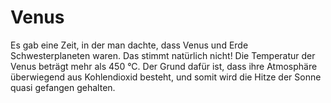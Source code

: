 # Venus

Es gab eine Zeit, in der man dachte, dass Venus und Erde Schwesterplaneten
waren. Das stimmt natürlich nicht! Die Temperatur der Venus beträgt mehr als 450
°C. Der Grund dafür ist, dass ihre Atmosphäre überwiegend aus Kohlendioxid
besteht, und somit wird die Hitze der Sonne quasi gefangen gehalten.
